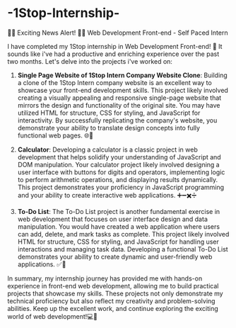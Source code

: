# -1Stop-Internship- 
🌟🚀 Exciting News Alert! 🚀🌟
Web Development Front-end - Self Paced Intern 



I have completed my 1Stop internship in Web Development Front-end! 🎉 It sounds like i've had a productive and enriching experience over the past two months. Let's delve into the projects i've worked on:

1. **Single Page Website of 1Stop Intern Company Website Clone**:
   Building a clone of the 1Stop Intern company website is an excellent way to showcase your front-end development skills. This project likely involved creating a visually appealing and responsive single-page website that mirrors the design and functionality of the original site. You may have utilized HTML for structure, CSS for styling, and JavaScript for interactivity. By successfully replicating the company's website, you demonstrate your ability to translate design concepts into fully functional web pages. 🌐💼

2. **Calculator**:
   Developing a calculator is a classic project in web development that helps solidify your understanding of JavaScript and DOM manipulation. Your calculator project likely involved designing a user interface with buttons for digits and operators, implementing logic to perform arithmetic operations, and displaying results dynamically. This project demonstrates your proficiency in JavaScript programming and your ability to create interactive web applications. ➕➖✖️➗

3. **To-Do List**:
   The To-Do List project is another fundamental exercise in web development that focuses on user interface design and data manipulation. You would have created a web application where users can add, delete, and mark tasks as complete. This project likely involved HTML for structure, CSS for styling, and JavaScript for handling user interactions and managing task data. Developing a functional To-Do List demonstrates your ability to create dynamic and user-friendly web applications. ✅📝

In summary, my internship journey has provided me with hands-on experience in front-end web development, allowing me to build practical projects that showcase my skills. These projects not only demonstrate my technical proficiency but also reflect my creativity and problem-solving abilities. Keep up the excellent work, and continue exploring the exciting world of web development!💻🚀
